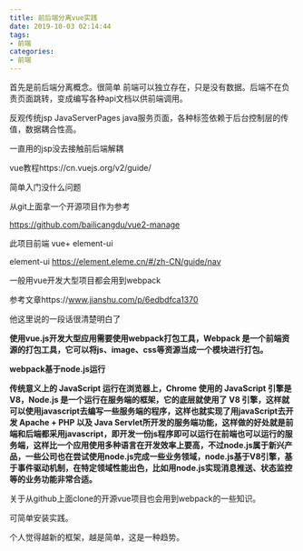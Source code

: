 ```yaml
---
title: 前后端分离vue实践
date: 2019-10-03 02:14:44
tags:
- 前端
categories:
- 前端
---
```


首先是前后端分离概念。很简单 前端可以独立存在，只是没有数据。后端不在负责页面跳转，变成编写各种api文档以供前端调用。

反观传统jsp JavaServerPages java服务页面，各种标签依赖于后台控制层的传值，数据耦合性高。

一直用的jsp没去接触前后端解耦

vue教程https://cn.vuejs.org/v2/guide/

简单入门没什么问题

从git上面拿一个开源项目作为参考

https://github.com/bailicangdu/vue2-manage

此项目前端 vue+ element-ui 

element-ui https://element.eleme.cn/#/zh-CN/guide/nav 

一般用vue开发大型项目都会用到webpack

参考文章https://www.jianshu.com/p/6edbdfca1370

他这里说的一段话很清楚明白了

**使用vue.js开发大型应用需要使用webpack打包工具，Webpack 是一个前端资源的打包工具，它可以将js、image、css等资源当成一个模块进行打包。**

**webpack基于node.js运行**

**传统意义上的 JavaScript 运行在浏览器上，Chrome 使用的 JavaScript 引擎是 V8，Node.js 是一个运行在服务端的框架，它的底层就使用了 V8 引擎，这样就可以使用javascript去编写一些服务端的程序，这样也就实现了用javaScript去开发 Apache + PHP 以及 Java Servlet所开发的服务端功能，这样做的好处就是前端和后端都采用javascript，即开发一份js程序即可以运行在前端也可以运行的服务端，这样比一个应用使用多种语言在开发效率上要高，不过node.js属于新兴产品，一些公司也在尝试使用node.js完成一些业务领域，node.js基于V8引擎，基于事件驱动机制，在特定领域性能出色，比如用node.js实现消息推送、状态监控等的业务功能非常合适。**

关于从github上面clone的开源vue项目也会用到webpack的一些知识。

可简单安装实践。

个人觉得越新的框架，越是简单，这是一种趋势。